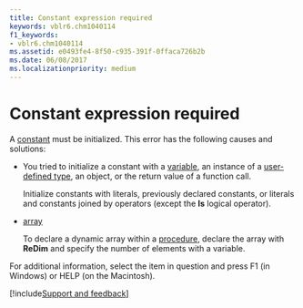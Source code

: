 ```yaml
---
title: Constant expression required
keywords: vblr6.chm1040114
f1_keywords:
- vblr6.chm1040114
ms.assetid: e0493fe4-8f50-c935-391f-0ffaca726b2b
ms.date: 06/08/2017
ms.localizationpriority: medium
---
```



# Constant expression required

A [constant](../../Glossary/vbe-glossary.md#constant) must be initialized. This error has the following causes and solutions:



- You tried to initialize a constant with a [variable](../../Glossary/vbe-glossary.md#variable), an instance of a [user-defined type](../../Glossary/vbe-glossary.md#user-defined-type), an object, or the return value of a function call.
    
    Initialize constants with literals, previously declared constants, or literals and constants joined by operators (except the **Is** logical operator).
    
- [array](../../Glossary/vbe-glossary.md#array)
    
    To declare a dynamic array within a [procedure](../../Glossary/vbe-glossary.md#procedure), declare the array with **ReDim** and specify the number of elements with a variable.
    

For additional information, select the item in question and press F1 (in Windows) or HELP (on the Macintosh).

[!include[Support and feedback](~/includes/feedback-boilerplate.md)]
